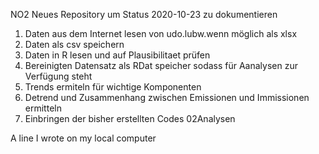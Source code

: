 NO2 Neues Repository um Status 2020-10-23 zu dokumentieren
1. Daten aus dem Internet lesen von udo.lubw.wenn möglich als xlsx
2. Daten als csv speichern
3. Daten in R lesen und auf Plausibilitaet prüfen
4. Bereinigten Datensatz als RDat speicher sodass für Aanalysen zur Verfügung steht
5. Trends ermiteln für wichtige Komponenten
6. Detrend und Zusammenhang zwischen Emissionen und Immissionen ermitteln
7. Einbringen der bisher erstellten Codes 02Analysen



A line I wrote on my local computer
